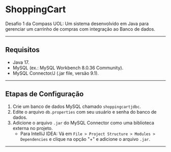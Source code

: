 # ShoppingCart

Desafio 1 da Compass UOL: Um sistema desenvolvido em Java para gerenciar um carrinho de compras com integração ao Banco de dados.

---
## Requisitos
- Java 17.
- MySQL (ex.: MySQL Workbench 8.0.36 Community).
- MySQL Connector/J (.jar file, versão 9.1).
---
## Etapas de Configuração
1. Crie um banco de dados MySQL chamado `shoppingcartjdbc`.
2. Edite o arquivo `db.properties` com seu usuário e senha do banco de dados.
3. Adicione o arquivo `.jar` do MySQL Connector como uma biblioteca externa no projeto.
    - Para IntelliJ IDEA: Vá em `File > Project Structure > Modules > Dependencies` e clique na opção "+" e adicione o arquivo `.jar`.
---


